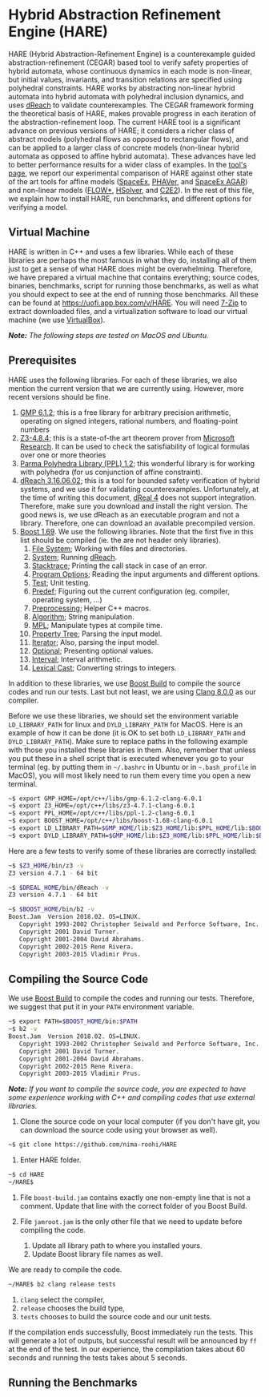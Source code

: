 Hybrid Abstraction Refinement Engine (HARE)
===========================================

HARE (Hybrid Abstraction-Refinement Engine) is a counterexample guided abstraction-refinement (CEGAR) based tool to verify safety properties of hybrid automata, whose continuous dynamics in each mode is non-linear, but initial values, invariants, and transition relations are specified using polyhedral constraints. 
HARE works by abstracting non-linear hybrid automata into hybrid automata with polyhedral inclusion dynamics, and uses [dReach](http://dreal.github.io/dReach/) to validate counterexamples. The CEGAR framework forming the theoretical basis of HARE, makes provable progress in each iteration of the abstraction-refinement loop. The current HARE tool is a significant advance on previous versions of HARE; it considers a richer class of abstract models (polyhedral flows as opposed to rectangular flows), and can be applied to a larger class of concrete models (non-linear hybrid automata as opposed to affine hybrid automata). These advances have led to better performance results for a wider class of examples. In the [tool's page](https://nima-roohi.github.io/HARE), we report our experimental comparison of HARE against other state of the art tools for affine models ([SpaceEx](http://spaceex.imag.fr/), [PHAVer](http://spaceex.imag.fr/phaver-8), and [SpaceEx AGAR](https://swt.informatik.uni-freiburg.de/tool/spaceex/agar)) and non-linear models ([FLOW*](https://flowstar.org/), [HSolver](http://hsolver.sourceforge.net/), and [C2E2](http://publish.illinois.edu/c2e2-tool/)).
In the rest of this file, we explain how to install HARE, run benchmarks, and different options for verifying a model.

Virtual Machine
---------------

HARE is written in C++ and uses a few libraries. 
While each of these libraries are perhaps the most famous in what they do, installing all of them just to get a sense of what HARE does might be overwhelming. Therefore, we have prepared a virtual machine that contains everything; source codes, binaries, benchmarks, script for running those benchmarks, as well as what you should expect to see at the end of running those benchmarks. All these can be found at https://uofi.app.box.com/v/HARE. You will need [7-Zip](https://www.7-zip.org/) to extract downloaded files, and a virtualization software to load our virtual machine (we use [VirtualBox](https://www.virtualbox.org/)).


**_Note:_**
_The following steps are tested on MacOS and Ubuntu._ 


Prerequisites
-------------

HARE uses the following libraries. For each of these libraries, we also mention the current version that we are currently using. However, more recent versions should be fine.

1. [GMP 6.1.2](https://gmplib.org/); this is a free library for arbitrary precision arithmetic, operating on signed integers, rational numbers, and floating-point numbers
1. [Z3-4.8.4](https://github.com/Z3Prover/z3/releases); this is a state-of-the art theorem prover from [Microsoft Research](https://www.microsoft.com/en-us/research/). It can be used to check the satisfiability of logical formulas over one or more theories
1. [Parma Polyhedra Library (PPL) 1.2](https://www.bugseng.com/parma-polyhedra-library); this wonderful library is for working with polyhedra (for us conjunction of affine constraint).
1. [dReach 3.16.06.02](http://dreal.github.io/dReach/); this is a tool for bounded safety verification of hybrid systems, and we use it for validating counterexamples. Unfortunately, at the time of writing this document, [dReal 4](https://github.com/dreal/dreal4) does not support integration. Therefore, make sure you download and install the right version. The good news is, we use dReach as an executable program and not a library. Therefore, one can download an available precompiled version.
1. [Boost 1.69](https://www.boost.org/users/history/version_1_69_0.html). We use the following libraries. Note that the first five in this list should be compiled (ie. the are not header only libraries).
    1. [File System](https://www.boost.org/doc/libs/1_69_0/libs/filesystem/doc/index.htm);
       Working with files and directories.
    1. [System](https://www.boost.org/doc/libs/1_69_0/libs/system/doc/html/system.html);
       Running [dReach](http://dreal.github.io/dReach/).
    1. [Stacktrace](https://www.boost.org/doc/libs/1_69_0/doc/html/stacktrace.html);
       Printing the call stack in case of an error.           
    1. [Program Options](https://www.boost.org/doc/libs/1_69_0/doc/html/program_options.html);
       Reading the input arguments and different options.    
    1. [Test](https://www.boost.org/doc/libs/1_69_0/libs/test/doc/html/index.html);
       Unit testing.
    1. [Predef](https://www.boost.org/doc/libs/1_69_0/doc/html/predef.html);
       Figuring out the current configuration (eg. compiler, operating system, ...)
    1. [Preprocessing](https://www.boost.org/doc/libs/1_69_0/libs/preprocessor/doc/index.html);
       Helper C++ macros.
    1. [Algorithm](https://www.boost.org/doc/libs/1_69_0/libs/algorithm/doc/html/index.html);
       String manipulation.
    1. [MPL](https://www.boost.org/doc/libs/1_69_0/libs/mpl/doc/index.html);
       Manipulate types at compile time.
    1. [Property Tree](https://www.boost.org/doc/libs/1_69_0/doc/html/property_tree.html);
       Parsing the input model.
    1. [Iterator](https://www.boost.org/doc/libs/1_69_0/libs/iterator/doc/index.html);
       Also, parsing the input model.
    1. [Optional](https://www.boost.org/doc/libs/1_69_0/libs/optional/doc/html/index.html);
       Presenting optional values.
    1. [Interval](https://www.boost.org/doc/libs/1_69_0/libs/numeric/interval/doc/interval.htm);
       Interval arithmetic.
    1. [Lexical Cast](https://www.boost.org/doc/libs/1_69_0/doc/html/boost_lexical_cast.html);
       Converting strings to integers.

In addition to these libraries, we use [Boost Build](https://boostorg.github.io/build/) to compile the source codes and run our tests. Last but not least, we are using [Clang 8.0.0](https://clang.llvm.org/get_started.html) as our compiler.

Before we use these libraries, we should set the environment variable `LD_LIBRARY_PATH` for linux and `DYLD_LIBRARY_PATH` for MacOS.
Here is an example of how it can be done (it is OK to set both `LD_LIBRARY_PATH` and `DYLD_LIBRARY_PATH`).
Make sure to replace paths in the following example with those you installed these libraries in them.
Also, remember that unless you put these in a shell script that is executed whenever you go to your terminal (eg. by putting them in `~/.bashrc` in Ubuntu or in `~.bash_profile` in MacOS), you will most likely need to run them every time you open a new terminal.

```sh
~$ export GMP_HOME=/opt/c++/libs/gmp-6.1.2-clang-6.0.1
~$ export Z3_HOME=/opt/c++/libs/z3-4.7.1-clang-6.0.1 
~$ export PPL_HOME=/opt/c++/libs/ppl-1.2-clang-6.0.1
~$ export BOOST_HOME=/opt/c++/libs/boost-1.68-clang-6.0.1
~$ export LD_LIBRARY_PATH=$GMP_HOME/lib:$Z3_HOME/lib:$PPL_HOME/lib:$BOOST_HOME/lib:$DYLD_LIBRARY_PATH
~$ export DYLD_LIBRARY_PATH=$GMP_HOME/lib:$Z3_HOME/lib:$PPL_HOME/lib:$BOOST_HOME/lib:$DYLD_LIBRARY_PATH
```

Here are a few tests to verify some of these libraries are correctly installed:
```sh
~$ $Z3_HOME/bin/z3 -v 
Z3 version 4.7.1 - 64 bit
```
```sh
~$ $DREAL_HOME/bin/dReach -v 
Z3 version 4.7.1 - 64 bit
```
```sh
~$ $BOOST_HOME/bin/b2 -v 
Boost.Jam  Version 2018.02. OS=LINUX.
   Copyright 1993-2002 Christopher Seiwald and Perforce Software, Inc.
   Copyright 2001 David Turner.
   Copyright 2001-2004 David Abrahams.
   Copyright 2002-2015 Rene Rivera.
   Copyright 2003-2015 Vladimir Prus.
```

Compiling the Source Code
-------------------------

We use [Boost Build](https://boostorg.github.io/build/) to compile the codes and running our tests. Therefore, we suggest that put it in your `PATH` environment variable.

```sh
~$ export PATH=$BOOST_HOME/bin:$PATH
~$ b2 -v
Boost.Jam  Version 2018.02. OS=LINUX.
   Copyright 1993-2002 Christopher Seiwald and Perforce Software, Inc.
   Copyright 2001 David Turner.
   Copyright 2001-2004 David Abrahams.
   Copyright 2002-2015 Rene Rivera.
   Copyright 2003-2015 Vladimir Prus.
```

**_Note:_**
_If you want to compile the source code, you are expected to have some experience working with C++ and compiling codes that use external libraries._

1. Clone the source code on your local computer (if you don't have git, you can download the source code using your browser as well).
```sh
~$ git clone https://github.com/nima-roohi/HARE
```

1. Enter HARE folder.
```sh
~$ cd HARE
~/HARE$
```

1. File `boost-build.jam` contains exactly one non-empty line that is not a comment.
   Update that line with the correct folder of you Boost Build.
   
   
1. File `jamroot.jam` is the only other file that we need to update before compiling the code.
   1. Update all library path to where you installed yours.
   1. Update Boost library file names as well.
   
We are ready to compile the code.
```sh
~/HARE$ b2 clang release tests
```
   1. `clang`   select the compiler,
   1. `release` chooses the build type,
   1. `tests`   chooses to build the source code and our unit tests.
    
If the compilation ends successfully, Boost immediately run the tests. This will generate a lot of outputs, but successful result will be announced by `ff` at the end of the test. In our experience, the compilation takes about 60 seconds and running the tests takes about 5 seconds.

 Running the Benchmarks
 ----------------------